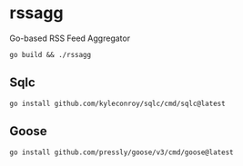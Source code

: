 # rssagg
Go-based RSS Feed Aggregator


```shell
go build && ./rssagg
```

## Sqlc

```shell
go install github.com/kyleconroy/sqlc/cmd/sqlc@latest
```

## Goose
```shell
go install github.com/pressly/goose/v3/cmd/goose@latest
```
